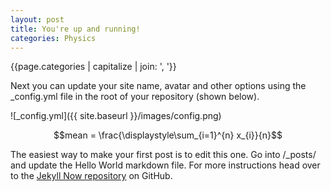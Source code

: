 ```yaml
---
layout: post
title: You're up and running!
categories: Physics
---
```


{{page.categories | capitalize | join: ', '}}

Next you can update your site name, avatar and other options using the _config.yml file in the root of your repository (shown below).

![_config.yml]({{ site.baseurl }}/images/config.png)

$$mean = \frac{\displaystyle\sum_{i=1}^{n} x_{i}}{n}$$

The easiest way to make your first post is to edit this one. Go into /_posts/ and update the Hello World markdown file. For more instructions head over to the [Jekyll Now repository](https://github.com/barryclark/jekyll-now) on GitHub.
